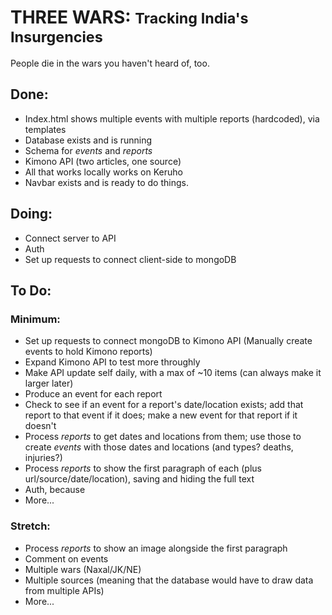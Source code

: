 # THREE WARS: <small> Tracking India's Insurgencies </small>

People die in the wars you haven't heard of, too.

## Done:

* Index.html shows multiple events with multiple reports (hardcoded), via templates
* Database exists and is running
* Schema for <i>events</i> and <i>reports</i>
* Kimono API (two articles, one source)
* All that works locally works on Keruho
* Navbar exists and is ready to do things.

## Doing:

* Connect server to API
* Auth
* Set up requests to connect client-side to mongoDB


## To Do:

### Minimum:

* Set up requests to connect mongoDB to Kimono API (Manually create events to hold Kimono reports)
* Expand Kimono API to test more throughly
* Make API update self daily, with a max of ~10 items (can always make it larger later)
* Produce an event for each report
* Check to see if an event for a report's date/location exists; add that report to that event if it does; make a new event for that report if it doesn't
* Process <i>reports</i> to get dates and locations from them; use those to create <i>events</i> with those dates and locations (and types? deaths, injuries?)
* Process <i>reports</i> to show the first paragraph of each (plus url/source/date/location), saving and hiding the full text
* Auth, because
* More...

### Stretch:

* Process <i>reports</i> to show an image alongside the first paragraph
* Comment on events
* Multiple wars (Naxal/JK/NE)
* Multiple sources (meaning that the database would have to draw data from multiple APIs)
* More...